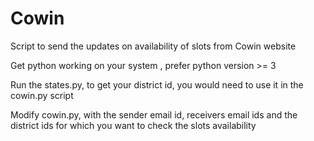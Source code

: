 # Cowin
Script to send the updates on availability of slots from Cowin website

Get python working on your system , prefer python version >= 3

Run the states.py, to get your district id, you would need to use it in the cowin.py script

Modify cowin.py, with the sender email id, receivers email ids and the district ids for which you want to check the slots availability
